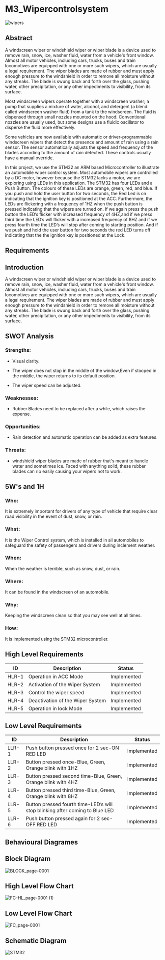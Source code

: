 # M3_Wipercontrolsystem


![wipers](https://user-images.githubusercontent.com/101032635/168334457-63cd8b6b-3ca7-49b7-8513-8ad859a6b231.jpg)

## Abstract

A windscreen wiper or windshield wiper or wiper blade is a device used to remove rain, snow, ice, washer fluid, water from a vehicle's front window. Almost all motor vehicles, including cars, trucks, buses and train locomotives are equipped with one or more such wipers, which are usually a legal requirement. The wiper blades are made of rubber and must apply enough pressure to the windshield in order to remove all moisture without any streaks. The blade is swung back and forth over the glass, pushing water, other precipitation, or any other impediments to visibility, from its surface.

Most windscreen wipers operate together with a windscreen washer; a pump that supplies a mixture of water, alcohol, and detergent (a blend called windscreen washer fluid) from a tank to the windscreen. The fluid is dispensed through small nozzles mounted on the hood. Conventional nozzles are usually used, but some designs use a fluidic oscillator to disperse the fluid more effectively.

Some vehicles are now available with automatic or driver-programmable windscreen wipers that detect the presence and amount of rain using a rain sensor. The sensor automatically adjusts the speed and frequency of the blades according to the amount of rain detected. These controls usually have a manual override.

In this project, we use the STM32 an ARM based Microcontroller to illustrate an automobile wiper control system. Most automobile wipers are controlled by a DC motor, however because the STM32 lacks a motor, we are exploring using LEDs in this application. The STM32 has four LEDs and a Push Button. The colours of these LEDs are orange, green, red, and blue. If you push and hold the user button for two seconds, the Red Led is on indicating that the ignition key is positioned at the ACC. Furthermore, the LEDs are flickering with a frequency of 1HZ when the push button is pressed indicating that the wipers are turned on. If we again press the push button the LED’s flicker with increased frequency of 4HZ,and if we press third time the LED’s will flicker with a increased frequency of 8HZ and if we press fourth time the LED’s will stop after coming to starting position. And if we push and hold the user button for two seconds the red LED turns off indicating that the the ignition key is positioned at the Lock.

## Requirements

## Introduction

A windscreen wiper or windshield wiper or wiper blade is a device used to remove rain, snow, ice, washer fluid, water from a vehicle's front window. Almost all motor vehicles, including cars, trucks, buses and train locomotives are equipped with one or more such wipers, which are usually a legal requirement.  The wiper blades are made of rubber and must apply enough pressure to the windshield in order to remove all moisture without any streaks. The blade is swung back and forth over the glass, pushing water, other precipitation, or any other impediments to visibility, from its surface. 

## SWOT Analysis

### Strengths:

*	Visual clarity.

* The wiper does not stop in the middle of the window,Even if stooped in the middle, the wiper returns to its default position.

* The wiper speed can be adjusted.

### Weaknesses:

* Rubber Blades need to be replaced after a while, which raises the expense. 

### Opportunities:

* Rain detection and automatic operation can be added as extra features.

### Threats:

* windshield wiper blades are made of rubber that's meant to handle water and sometimes ice. Faced with anything solid, these rubber blades can rip easily causing your wipers not to work.

## 5W's and 1H

### Who:

  It is extremely important for drivers of any type of vehicle that require clear road visibility in the event of dust, snow, or rain.
  
### What:

It is the Wiper Control system, which is installed in all automobiles to safeguard the safety of passengers and drivers during inclement weather.

### When:

When the weather is terrible, such as snow, dust, or rain.

### Where:

It can be found in the windscreen of an automobile.
### Why:

Keeping the windscreen clean so that you may see well at all times.
### How:

It is implemented using the STM32 microcontroller.

## High Level Requirements

<html>
<body>
<!--StartFragment-->

ID | Description | Status 
-- | -- | --
HLR-1 | Operation in ACC Mode | Implemented
HLR-2 | Activation of the Wiper System | Implemented
HLR-3 | Control the wiper speed | Implemented  
HLR-4 | Deactivation of the Wiper System | Implemented
HLR-5 | Operation in lock Mode | Implemented

<!--EndFragment-->
</body>
</html>

## Low Level Requirements

<html>
<body>
<!--StartFragment-->

ID | Description | Status 
-- | -- | --
LLR-1 | Push button pressed once for 2 sec-ON RED LED | Implemented
LLR-2 | Button pressed once-Blue, Green, Orange blink with 1HZ | Implemented
LLR-3 | Button pressed second time-Blue, Green, Orange blink with 4HZ | Implemented
LLR-4 | Button pressed third time-Blue, Green, Orange blink with 8HZ | Implemented
LLR-5 | Button pressed fourth time-LED’s will stop blinking after coming to Blue LED | Implemented
LLR-6 | Push button pressed again for 2 sec- OFF RED LED | Implemented


<!--EndFragment-->
</body>
</html>

## Behavioural Diagrames

## Block Diagram

![BLOCK_page-0001](https://user-images.githubusercontent.com/101032635/168335094-88e1cccf-b6aa-45ad-95a4-43fda8f9c7ee.jpg)


## High Level Flow Chart

![FC-HL_page-0001 (1)](https://user-images.githubusercontent.com/101032635/168335080-c59a9e02-2e44-4d73-859b-d7d8a11d70fe.jpg)


## Low Level Flow Chart

![FC_page-0001](https://user-images.githubusercontent.com/101032635/168335055-37d063a7-a7dc-4f88-b706-8a6985733441.jpg)


## Schematic Diagram

![STM32](https://user-images.githubusercontent.com/101032635/168335136-7e06fb74-f574-408a-8b4b-9901acee8e7b.jpeg)
